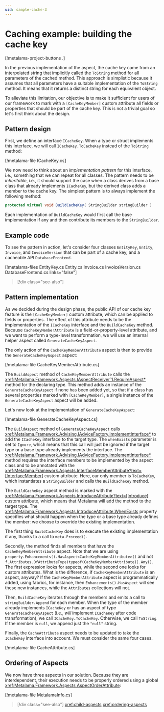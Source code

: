 ```yaml
---
uid: sample-cache-3
---
```


# Caching example: building the cache key

[!metalama-project-buttons .]

In the previous implementation of the aspect, the cache key came from an interpolated string that implicitly called the `ToString` method for all parameters of the cached method. This approach is simplistic because it assumes that all parameters have a suitable implementation of the `ToString` method. It means that it returns a distinct string for each equivalent object.

To alleviate this limitation, our objective is to make it sufficient for users of our framework to mark with a `[CacheKeyMember]` custom attribute all fields or properties that should be part of the cache key. This is not a trivial goal so let's first think about the design.

## Pattern design

First, we define an interface `ICacheKey`. When a type or struct implements this interface, we will call `ICacheKey.ToCacheKey` instead of the `ToString` method:

[!metalama-file ICacheKey.cs]

We now need to think about an _implementation pattern_ for this interface, i.e., something that we can repeat for all classes. The pattern needs to be _inheritable_, i.e., it should support the case when a class derives from a base class that already implements `ICacheKey`, but the derived class adds a member to the cache key. The simplest pattern is to always implement the following method:

```cs
protected virtual void BuildCacheKey( StringBuilder stringBuilder )
```

Each implementation of `BuildCacheKey` would first call the base implementation if any and then contribute its members to the `StringBuilder`.

## Example code

To see the pattern in action, let's consider four classes `EntityKey`, `Entity`, `Invoice`, and `InvoiceVersion` that can be part of a cache key, and a cacheable API `DatabaseFrontend`.

[!metalama-files EntityKey.cs Entity.cs Invoice.cs InvoiceVersion.cs DatabaseFrontend.cs links="false"]

> [!div class="see-also"]

## Pattern implementation

As we decided during the design phase, the public API of our cache key feature is the `[CacheKeyMember]` custom attribute, which can be applied to fields or properties. The effect of this attribute needs to be the implementation of the `ICacheKey` interface and the `BuildCacheKey` method. Because `CacheKeyMemberAttribute` is a field-or-property-level attribute, and we want to perform a type-level transformation, we will use an internal helper aspect called `GenerateCacheKeyAspect`.

The only action of the `CacheKeyMemberAttribute` aspect is then to provide the `GenerateCacheKeyAspect` aspect:

[!metalama-file CacheKeyMemberAttribute.cs]

The `BuildAspect` method of `CacheKeyMemberAttribute` calls the <xref:Metalama.Framework.Aspects.IAspectReceiver`1.RequireAspect*> method for the declaring type. This method adds an instance of the `GenerateCacheKeyAspect` if none has been added yet, so that if a class has several properties marked with `[CacheKeyMember]`, a single instance of the `GenerateCacheKeyAspect` aspect will be added.

Let's now look at the implementation of `GenerateCacheKeyAspect`:

[!metalama-file GenerateCacheKeyAspect.cs]

The `BuildAspect` method of `GenerateCacheKeyAspect` calls <xref:Metalama.Framework.Advising.IAdviceFactory.ImplementInterface*> to add the `ICacheKey` interface to the target type. The `whenExists` parameter is set to `Ignore`, which means that this call will just be ignored if the target type or a base type already implements the interface. The <xref:Metalama.Framework.Advising.IAdviceFactory.ImplementInterface*> method requires the interface members to be implemented by the aspect class and to be annotated with the <xref:Metalama.Framework.Aspects.InterfaceMemberAttribute?text=[InterfaceMember]> custom attribute. Here, our only member is `ToCacheKey`, which instantiates a `StringBuilder` and calls the `BuildCacheKey` method.

The `BuildCacheKey` aspect method is marked with the <xref:Metalama.Framework.Aspects.IntroduceAttribute?text=[Introduce]> custom attribute, which means that Metalama will add the method to the target type. The <xref:Metalama.Framework.Aspects.IntroduceAttribute.WhenExists> property specifies what should happen when the type or a base type already defines the member: we choose to override the existing implementation.

The first thing `BuildCacheKey` does is to execute the existing implementation if any, thanks to a call to `meta.Proceed()`.

Secondly, the method finds all members that have the `CacheKeyMemberAttribute` aspect. Note that we are using `property.Enhancements().HasAspect<CacheKeyMemberAttribute>()` and not `f.Attributes.OfAttributeType(typeof(CacheKeyMemberAttribute)).Any()`. The first expression looks for aspects, while the second one looks for custom attributes. What is the difference, if `CacheKeyMemberAttribute` is an aspect, anyway? If the `CacheKeyMemberAttribute` aspect is programmatically added, using fabrics, for instance, then `Enhancements().HasAspect` will see these new instances, while the `Attributes` collections will not.

Then, `BuildCacheKey` iterates through the members and emits a call to `stringBuilder.Append` for each member. When the type of the member already implements `ICacheKey` or has an aspect of type `GenerateCacheKeyAspect` (i.e., _will_ implement `ICacheKey` after code transformation), we call `ICacheKey.ToCacheKey`. Otherwise, we call `ToString`.  If the member is `null`, we append just the `"null"` string.

Finally, the `CacheAttribute` aspect needs to be updated to take the `ICacheKey` interface into account. We must consider the same four cases.

[!metalama-file CacheAttribute.cs]

## Ordering of Aspects

We now have three aspects in our solution. Because they are interdependent, their execution needs to be properly ordered using a global <xref:Metalama.Framework.Aspects.AspectOrderAttribute>:

[!metalama-file MetalamaInfo.cs]

> [!div class="see-also"]
> <xref:child-aspects>
> <xref:ordering-aspects>
